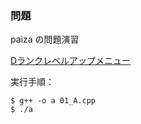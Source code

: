 ### 問題

paiza の問題演習

[Dランクレベルアップメニュー]([https://paiza.jp/works/mondai/stdin/problem_index?language_uid=c-plus-plus](https://paiza.jp/works/mondai/d_rank_level_up_problems/problem_index?language_uid=c-plus-plus)https://paiza.jp/works/mondai/d_rank_level_up_problems/problem_index?language_uid=c-plus-plus "paiza mondai")

実行手順：

```
$ g++ -o a 01_A.cpp
$ ./a
```
